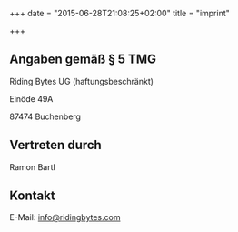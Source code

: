 +++
date = "2015-06-28T21:08:25+02:00"
title = "imprint"

+++

## Angaben gemäß § 5 TMG

Riding Bytes UG (haftungsbeschränkt)

Einöde 49A

87474 Buchenberg

## Vertreten durch

Ramon Bartl

## Kontakt

E-Mail: info@ridingbytes.com
